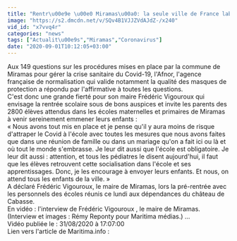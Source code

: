 ```yaml
---
title: "Rentr\u00e9e \u00e0 Miramas\u00a0: la seule ville de France labellis\u00e9e Afnor pour sa gestion du Covid-19"
image: "https://s2.dmcdn.net/v/SQv4B1VJJZVdAJdZ-/x240"
vid_id: "x7vvq4r"
categories: "news"
tags: ["Actualit\u00e9s","Miramas","Coronavirus"]
date: "2020-09-01T10:12:05+03:00"
---
```

Aux 149 questions sur les procédures mises en place par la commune de Miramas pour gérer la crise sanitaire du Covid-19, l'Afnor, l'agence française de normalisation qui valide notamment la qualité des masques de protection a répondu par l'affirmative à toutes les questions.   <br>C'est donc une grande fierté pour son maire Frédéric Vigouroux qui envisage la rentrée scolaire sous de bons auspices et invite les parents des 2800 élèves attendus dans les écoles maternelles et primaires de Miramas à venir sereinement emmener leurs enfants :   <br>« Nous avons tout mis en place et je pense qu'il y aura moins de risque d'attraper le Covid à l'école avec toutes les mesures que nous avons faites que dans une réunion de famille ou dans un mariage qu'on a fait ici ou là et où tout le monde s'embrasse. Je leur dit aussi que l'école est obligatoire. Je leur dit aussi : attention, et tous les pédiatres le disent aujourd'hui, il faut que les élèves retrouvent cette socialisation dans l'école et ses apprentissages. Donc, je les encourage à envoyer leurs enfants. Et nous, on attend tous les enfants de la ville. »   <br>A déclaré Frédéric Vigouroux, le maire de Miramas, lors la pré-rentrée avec les personnels des écoles réunis ce lundi aux dépendances du château de Cabasse.   <br>En vidéo : l'interview de Frédéric Vigouroux , le maire de Miramas.   <br>(Interview et images : Rémy Reponty pour Maritima médias.) ...  <br>Vidéo publiée le : 31/08/2020 à 17:07:00  <br>Lien vers l'article de Maritima.info :  <br>
